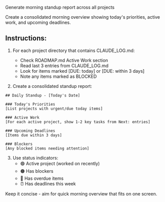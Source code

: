 Generate morning standup report across all projects

Create a consolidated morning overview showing today's priorities, active work, and upcoming deadlines.

## Instructions:
1. For each project directory that contains CLAUDE_LOG.md:
   - Check ROADMAP.md Active Work section
   - Read last 3 entries from CLAUDE_LOG.md
   - Look for items marked [DUE: today] or [DUE: within 3 days]
   - Note any items marked as BLOCKED

2. Create a consolidated standup report:

```
## Daily Standup - [Today's Date]

### Today's Priorities
[List projects with urgent/due today items]

### Active Work
[For each active project, show 1-2 key tasks from Next: entries]

### Upcoming Deadlines
[Items due within 3 days]

### Blockers
[Any blocked items needing attention]
```

3. Use status indicators:
   - 🟢 Active project (worked on recently)
   - 🟠 Has blockers
   - 🔴 Has overdue items
   - ⏰ Has deadlines this week

Keep it concise - aim for quick morning overview that fits on one screen.